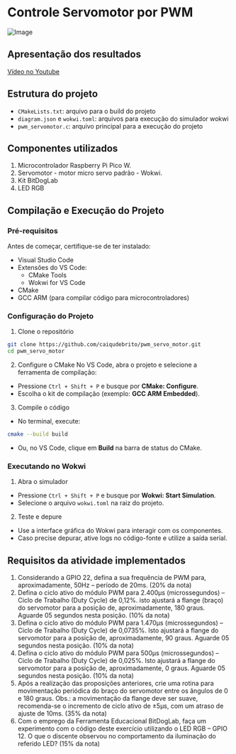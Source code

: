# Controle Servomotor por PWM

![Image](https://github.com/user-attachments/assets/3320ea97-6982-4dde-afbc-9d603654cda6)

## Apresentação dos resultados

[Vídeo no Youtube](https://youtu.be/jVGhoxXRAHY)

## Estrutura do projeto

- ``CMakeLists.txt``: arquivo para o build do projeto
- ``diagram.json`` e ``wokwi.toml``: arquivos para execução do simulador wokwi
- ``pwm_servomotor.c``: arquivo principal para a execução do projeto

## Componentes utilizados

1. Microcontrolador Raspberry Pi Pico W. 
2. Servomotor - motor micro servo padrão - Wokwi.
3. Kit BitDogLab
4. LED RGB

## Compilação e Execução do Projeto

### Pré-requisitos

Antes de começar, certifique-se de ter instalado:

- Visual Studio Code
- Extensões do VS Code:
  - CMake Tools
  - Wokwi for VS Code
- CMake
- GCC ARM (para compilar código para microcontroladores)

### Configuração do Projeto

1. Clone o repositório
```bash
git clone https://github.com/caiqudebrito/pwm_servo_motor.git
cd pwm_servo_motor
```

2. Configure o CMake
No VS Code, abra o projeto e selecione a ferramenta de compilação:

- Pressione `Ctrl + Shift + P` e busque por **CMake: Configure**.
- Escolha o kit de compilação (exemplo: **GCC ARM Embedded**).

3. Compile o código
- No terminal, execute:
``` bash
cmake --build build
```
- Ou, no VS Code, clique em **Build** na barra de status do CMake.

### Executando no Wokwi
1. Abra o simulador

- Pressione `Ctrl + Shift + P` e busque por **Wokwi: Start Simulation**.
- Selecione o arquivo `wokwi.toml` na raiz do projeto.

2. Teste e depure

- Use a interface gráfica do Wokwi para interagir com os componentes.
- Caso precise depurar, ative logs no código-fonte e utilize a saída serial.


## Requisitos da atividade implementados

1) Considerando a GPIO 22, defina a sua frequência de PWM para, aproximadamente, 50Hz – período de 20ms. (20% da nota) 
2) Defina o ciclo ativo do módulo PWM para 2.400µs 
(microssegundos) – Ciclo de Trabalho (Duty Cycle) de 0,12%. isto ajustará a flange (braço) do servomotor para a posição de, aproximadamente, 180 graus. Aguarde 05 segundos nesta 
posição. (10% da nota) 
3) Defina o ciclo ativo do módulo PWM para 1.470µs 
(microssegundos) – Ciclo de Trabalho (Duty Cycle) de 0,0735%. Isto ajustará a flange do servomotor para a posição de, aproximadamente, 90 graus. Aguarde 05 segundos nesta posição. (10% da nota) 
4) Defina o ciclo ativo do módulo PWM para 500µs 
(microssegundos) – Ciclo de Trabalho (Duty Cycle) de 0,025%. Isto ajustará a flange do servomotor para a posição de, aproximadamente, 0 graus. Aguarde 05 segundos nesta 
posição. (10% da nota) 
5) Após a realização das proposições anteriores, crie uma rotina para movimentação periódica do braço do servomotor entre os ângulos de 0 e 180 graus.  Obs.: a movimentação da flange deve ser suave, recomenda-se o incremento de ciclo ativo de ±5µs, 
com um atraso de ajuste de 10ms. (35% da nota) 
6) Com o emprego da Ferramenta Educacional BitDogLab, faça um experimento com o código deste exercício utilizando o LED RGB – GPIO 12. O que o discente observou no comportamento da iluminação do referido LED? (15% da nota) 
